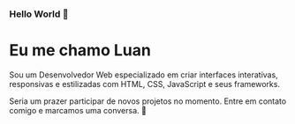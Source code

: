 ### Hello World 👋

<h1>Eu me chamo Luan</h1>
<p>Sou um Desenvolvedor Web especializado em criar
interfaces interativas, responsivas e estilizadas com HTML, CSS, JavaScript e seus frameworks.</p>

<p>Seria um prazer participar de novos projetos no momento. Entre em contato comigo e marcamos uma conversa. 👋</p>
